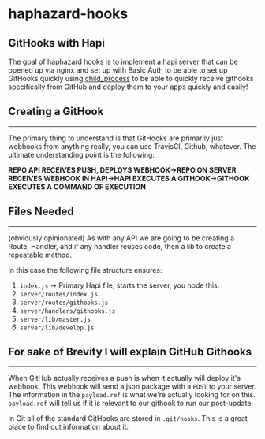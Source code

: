# haphazard-hooks
GitHooks with Hapi
---

The goal of haphazard hooks is to implement a hapi server that can be opened up via nginx and set up with Basic Auth to be able to set up GitHooks quickly using [child_process](https://nodejs.org/api/child_process.html) to be able to quickly receive githooks specifically from GitHub and deploy them to your apps quickly and easily!

## Creating a GitHook
---

The primary thing to understand is that GitHooks are primarily just webhooks from anything really, you can use TravisCI, Github, whatever.  The ultimate understanding point is the following:

**REPO API RECEIVES PUSH, DEPLOYS WEBHOOK->REPO ON SERVER RECEIVES WEBHOOK IN HAPI->HAPI EXECUTES A GITHOOK->GITHOOK EXECUTES A COMMAND OF EXECUTION**

## Files Needed
---

(obviously opinionated)
As with any API we are going to be creating a Route, Handler, and if any handler reuses code, then a lib to create a repeatable method.

In this case the following file structure ensures:

1. `index.js` -> Primary Hapi file, starts the server, you node this.
2. `server/routes/index.js`
3. `server/routes/githooks.js`
4. `server/handlers/githooks.js`
5. `server/lib/master.js`
6. `server/lib/develop.js`

## For sake of Brevity I will explain GitHub Githooks
---

When GitHub actually receives a push is when it actually will deploy it's webhook.  This webhook will send a json package with a `POST` to your server.  The information in the `payload.ref` is what we're actually looking for on this.  `payload.ref` will tell us if it is relevant to our githook to run our post-update.

In Git all of the standard GitHooks are stored in `.git/hooks`.  This is a great place to find out information about it.
